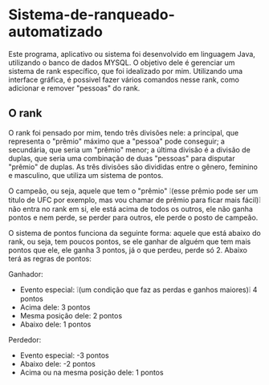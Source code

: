 # Sistema-de-ranqueado-automatizado
Este programa, aplicativo ou sistema foi desenvolvido em linguagem Java, utilizando o banco de dados MYSQL. O objetivo dele é gerenciar um sistema de rank específico, que foi idealizado por mim. Utilizando uma interface gráfica, é possivel fazer vários comandos nesse rank, como adicionar e remover "pessoas" do rank.

## O rank
O rank foi pensado por mim, tendo três divisões nele: a principal, que representa o "prêmio" máximo que a "pessoa" pode conseguir; a secundária, que seria um "prêmio" menor; a última divisão é a divisão de duplas, que seria uma combinação de duas "pessoas" para disputar "prêmio" de duplas. As três divisões são divididas entre o gênero, feminino e masculino, que utiliza um sistema de pontos. 

O campeão, ou seja, aquele que tem o "prêmio" :grey_exclamation:(esse prêmio pode ser um titulo de UFC por exemplo, mas vou chamar de prêmio para ficar mais fácil):grey_exclamation: não entra no rank em si, ele está acima de todos os outros, ele não ganha pontos e nem perde, se perder para outros, ele perde o posto de campeão. 

O sistema de pontos funciona da seguinte forma: aquele que está abaixo do rank, ou seja, tem poucos pontos, se ele ganhar de alguém que tem mais pontos que ele, ele ganha 3 pontos, já o que perdeu, perde só 2. Abaixo terá as regras de pontos:

Ganhador:
- Evento especial: :grey_exclamation:(um condição que faz as perdas e ganhos maiores):grey_exclamation: 4 pontos
- Acima dele: 3 pontos
- Mesma posição dele: 2 pontos
- Abaixo dele: 1 pontos

Perdedor:
- Evento especial: -3 pontos
- Abaixo dele: -2 pontos
- Acima ou na mesma posição dele: 1 pontos
